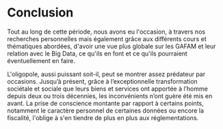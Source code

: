 # Conclusion

Tout au long de cette période, nous avons eu l'occasion, à travers nos recherches personnelles mais également grâce aux différents cours et thématiques abordées, d'avoir une vue plus globale sur les GAFAM et leur relation avec le Big Data, ce qu'ils en font et ce qu'ils pourraient éventuellement en faire. 

L'oligopole, aussi puissant soit-il, peut se montrer assez prédateur par occasions. Jusqu’à présent, grâce à l’exceptionnelle transformation sociétale et sociale que leurs biens et services ont apportée à l’homme depuis deux ou trois décennies, les inconvénients n’ont guère été mis en avant.  La prise de conscience montante par rapport à certains points, notamment le caractère personnel de certaines données ou encore la fiscalité, l'oblige à s'en tiendre de plus en plus aux réglementations.